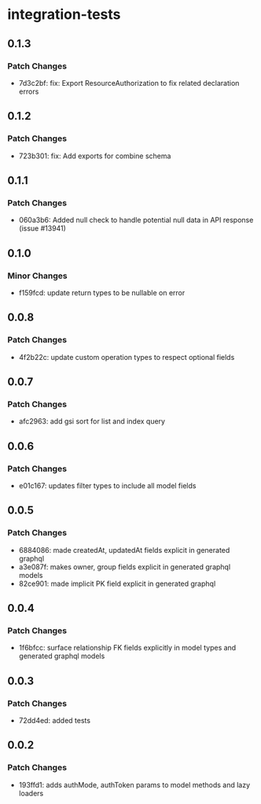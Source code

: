 # integration-tests

## 0.1.3

### Patch Changes

- 7d3c2bf: fix: Export ResourceAuthorization to fix related declaration errors

## 0.1.2

### Patch Changes

- 723b301: fix: Add exports for combine schema

## 0.1.1

### Patch Changes

- 060a3b6: Added null check to handle potential null data in API response (issue #13941)

## 0.1.0

### Minor Changes

- f159fcd: update return types to be nullable on error

## 0.0.8

### Patch Changes

- 4f2b22c: update custom operation types to respect optional fields

## 0.0.7

### Patch Changes

- afc2963: add gsi sort for list and index query

## 0.0.6

### Patch Changes

- e01c167: updates filter types to include all model fields

## 0.0.5

### Patch Changes

- 6884086: made createdAt, updatedAt fields explicit in generated graphql
- a3e087f: makes owner, group fields explicit in generated graphql models
- 82ce901: made implicit PK field explicit in generated graphql

## 0.0.4

### Patch Changes

- 1f6bfcc: surface relationship FK fields explicitly in model types and generated graphql models

## 0.0.3

### Patch Changes

- 72dd4ed: added tests

## 0.0.2

### Patch Changes

- 193ffd1: adds authMode, authToken params to model methods and lazy loaders
